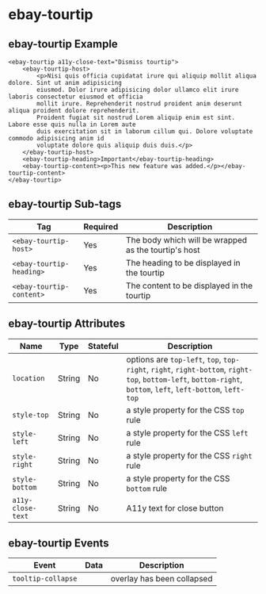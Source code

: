 # ebay-tourtip

## ebay-tourtip Example

```marko
<ebay-tourtip a11y-close-text="Dismiss tourtip">
    <ebay-tourtip-host>
        <p>Nisi quis officia cupidatat irure qui aliquip mollit aliqua dolore. Sint ut anim adipisicing
        eiusmod. Dolor irure adipisicing dolor ullamco elit irure laboris consectetur eiusmod et officia
        mollit irure. Reprehenderit nostrud proident anim deserunt aliqua proident dolore reprehenderit.
        Proident fugiat sit nostrud Lorem aliquip enim est sint. Labore esse quis nulla in Lorem aute
        duis exercitation sit in laborum cillum qui. Dolore voluptate commodo adipisicing anim id
        voluptate dolore quis aliquip duis duis.</p>
    </ebay-tourtip-host>
    <ebay-tourtip-heading>Important</ebay-tourtip-heading>
    <ebay-tourtip-content><p>This new feature was added.</p></ebay-tourtip-content>
</ebay-tourtip>
```

## ebay-tourtip Sub-tags

Tag | Required | Description
--- | --- | ---
`<ebay-tourtip-host>` | Yes | The body which will be wrapped as the tourtip's host
`<ebay-tourtip-heading>` | Yes | The heading to be displayed in the tourtip
`<ebay-tourtip-content>` | Yes | The content to be displayed in the tourtip

## ebay-tourtip Attributes

Name | Type | Stateful | Description
--- | --- | --- | ---
`location` | String | No | options are `top-left`, `top`, `top-right`, `right`, `right-bottom`, `right-top`, `bottom-left`, `bottom-right`, `bottom`, `left`, `left-bottom`, `left-top`
`style-top` | String | No | a style property for the CSS `top` rule
`style-left` | String | No | a style property for the CSS `left` rule
`style-right` | String | No | a style property for the CSS `right` rule
`style-bottom` | String | No | a style property for the CSS `bottom` rule
`a11y-close-text` | String | No | A11y text for close button

## ebay-tourtip Events

Event | Data | Description
--- | --- | ---
`tooltip-collapse` | | overlay has been collapsed

